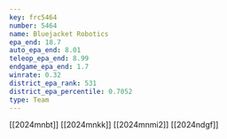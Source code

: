 ```yaml
---
key: frc5464
number: 5464
name: Bluejacket Robotics
epa_end: 18.7
auto_epa_end: 8.01
teleop_epa_end: 8.99
endgame_epa_end: 1.7
winrate: 0.32
district_epa_rank: 531
district_epa_percentile: 0.7052
type: Team
---
```

[[2024mnbt]]
[[2024mnkk]]
[[2024mnmi2]]
[[2024ndgf]]
